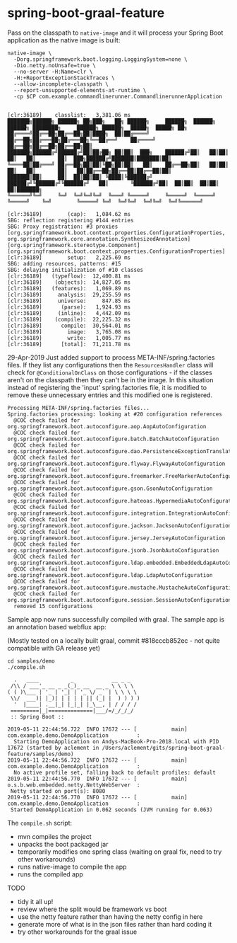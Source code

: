 # spring-boot-graal-feature

Pass on the classpath to `native-image` and it will process your Spring Boot application
as the native image is built:

```
native-image \
  -Dorg.springframework.boot.logging.LoggingSystem=none \
  -Dio.netty.noUnsafe=true \
  --no-server -H:Name=clr \
  -H:+ReportExceptionStackTraces \
  --allow-incomplete-classpath \
  --report-unsupported-elements-at-runtime \
  -cp $CP com.example.commandlinerunner.CommandlinerunnerApplication
```

```

[clr:36189]    classlist:   3,381.06 ms
███████╗██████╗ ██████╗ ██╗███╗   ██╗ ██████╗     ██████╗  ██████╗  ██████╗ ████████╗     ██████╗ ██████╗  █████╗  █████╗ ██╗
██╔════╝██╔══██╗██╔══██╗██║████╗  ██║██╔════╝     ██╔══██╗██╔═══██╗██╔═══██╗╚══██╔══╝    ██╔════╝ ██╔══██╗██╔══██╗██╔══██╗██║
███████╗██████╔╝██████╔╝██║██╔██╗ ██║██║  ███╗    ██████╔╝██║   ██║██║   ██║   ██║       ██║  ███╗██████╔╝███████║███████║██║
╚════██║██╔═══╝ ██╔══██╗██║██║╚██╗██║██║   ██║    ██╔══██╗██║   ██║██║   ██║   ██║       ██║   ██║██╔══██╗██╔══██║██╔══██║██║
███████║██║     ██║  ██║██║██║ ╚████║╚██████╔╝    ██████╔╝╚██████╔╝╚██████╔╝   ██║       ╚██████╔╝██║  ██║██║  ██║██║  ██║███████╗
╚══════╝╚═╝     ╚═╝  ╚═╝╚═╝╚═╝  ╚═══╝ ╚═════╝     ╚═════╝  ╚═════╝  ╚═════╝    ╚═╝        ╚═════╝ ╚═╝  ╚═╝╚═╝  ╚═╝╚═╝  ╚═╝╚══════╝

[clr:36189]        (cap):   1,084.62 ms
SBG: reflection registering #144 entries
SBG: Proxy registration: #3 proxies
[org.springframework.boot.context.properties.ConfigurationProperties, org.springframework.core.annotation.SynthesizedAnnotation]
[org.springframework.stereotype.Component]
[org.springframework.boot.context.properties.ConfigurationProperties]
[clr:36189]        setup:   2,225.69 ms
SBG: adding resources, patterns: #15
SBG: delaying initialization of #10 classes
[clr:36189]   (typeflow):  12,400.81 ms
[clr:36189]    (objects):  14,827.05 ms
[clr:36189]   (features):   1,069.89 ms
[clr:36189]     analysis:  29,255.59 ms
[clr:36189]     universe:     847.85 ms
[clr:36189]      (parse):   1,924.93 ms
[clr:36189]     (inline):   4,442.09 ms
[clr:36189]    (compile):  22,225.32 ms
[clr:36189]      compile:  30,564.01 ms
[clr:36189]        image:   3,765.08 ms
[clr:36189]        write:   1,005.77 ms
[clr:36189]      [total]:  71,211.78 ms
```

29-Apr-2019
Just added support to process META-INF/spring.factories files.  If they list any configurations then the `ResourcesHandler` class will check for `@ConditionalOnClass` on those configurations - if the classes aren't on the classpath then they can't be in the image. In this situation instead of registering the 'input' spring.factories file, it is modified to remove these unnecessary entries and this modified one is registered. 

```
Processing META-INF/spring.factories files...
Spring.factories processing: looking at #20 configuration references
  @COC check failed for org.springframework.boot.autoconfigure.aop.AopAutoConfiguration
  @COC check failed for org.springframework.boot.autoconfigure.batch.BatchAutoConfiguration
  @COC check failed for org.springframework.boot.autoconfigure.dao.PersistenceExceptionTranslationAutoConfiguration
  @COC check failed for org.springframework.boot.autoconfigure.flyway.FlywayAutoConfiguration
  @COC check failed for org.springframework.boot.autoconfigure.freemarker.FreeMarkerAutoConfiguration
  @COC check failed for org.springframework.boot.autoconfigure.gson.GsonAutoConfiguration
  @COC check failed for org.springframework.boot.autoconfigure.hateoas.HypermediaAutoConfiguration
  @COC check failed for org.springframework.boot.autoconfigure.integration.IntegrationAutoConfiguration
  @COC check failed for org.springframework.boot.autoconfigure.jackson.JacksonAutoConfiguration
  @COC check failed for org.springframework.boot.autoconfigure.jersey.JerseyAutoConfiguration
  @COC check failed for org.springframework.boot.autoconfigure.jsonb.JsonbAutoConfiguration
  @COC check failed for org.springframework.boot.autoconfigure.ldap.embedded.EmbeddedLdapAutoConfiguration
  @COC check failed for org.springframework.boot.autoconfigure.ldap.LdapAutoConfiguration
  @COC check failed for org.springframework.boot.autoconfigure.mustache.MustacheAutoConfiguration
  @COC check failed for org.springframework.boot.autoconfigure.session.SessionAutoConfiguration
  removed 15 configurations
```

Sample app now runs successfully compiled with graal. The sample app is an annotation based webflux app:

(Mostly tested on a locally built graal, commit #818cccb852ec - not quite compatible with GA release yet)

```
cd samples/demo
./compile.sh

  .   ____          _            __ _ _
 /\\ / ___'_ __ _ _(_)_ __  __ _ \ \ \ \
( ( )\___ | '_ | '_| | '_ \/ _` | \ \ \ \
 \\/  ___)| |_)| | | | | || (_| |  ) ) ) )
  '  |____| .__|_| |_|_| |_\__, | / / / /
 =========|_|==============|___/=/_/_/_/
 :: Spring Boot ::

2019-05-11 22:44:56.722  INFO 17672 --- [           main] com.example.demo.DemoApplication         :
  Starting DemoApplication on Andys-MacBook-Pro-2018.local with PID 17672 (started by aclement in /Users/aclement/gits/spring-boot-graal-feature/samples/demo)
2019-05-11 22:44:56.722  INFO 17672 --- [           main] com.example.demo.DemoApplication         :
  No active profile set, falling back to default profiles: default
2019-05-11 22:44:56.770  INFO 17672 --- [           main] o.s.b.web.embedded.netty.NettyWebServer  : 
 Netty started on port(s): 8080
2019-05-11 22:44:56.770  INFO 17672 --- [           main] com.example.demo.DemoApplication         : 
 Started DemoApplication in 0.062 seconds (JVM running for 0.063)
```

The `compile.sh` script:

- mvn compiles the project
- unpacks the boot packaged jar
- temporarily modifies one spring class (waiting on graal fix, need to try other workarounds)
- runs native-image to compile the app
- runs the compiled app


TODO

- tidy it all up!
- review where the split would be framework vs boot
- use the netty feature rather than having the netty config in here
- generate more of what is in the json files rather than hard coding it
- try other workarounds for the graal issue
